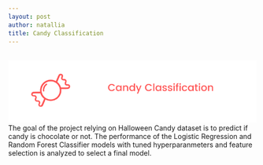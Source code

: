 ```yaml
---
layout: post
author: natallia
title: Candy Classification
---
```

<br>
<img src ="images/candyc.png"><br>  
The goal of the project relying on Halloween Candy dataset is to predict if candy is chocolate or not. The performance of the Logistic Regression and Random Forest Classifier models with tuned hyperparanmeters and feature selection is analyzed to select a final model.
<br>
